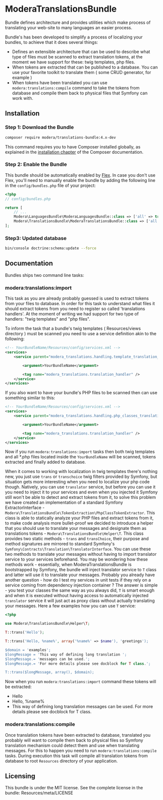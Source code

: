 # ModeraTranslationsBundle 

Bundle defines architecture and provides utilities which make process of translating your web-site to many languages
an easier process.

Bundle's has been developed to simplify a process of localizing your bundles, to achieve that it does several things:

 * Defines an extensible architecture that can be used to describe what type of files must be scanned to extract
 translation tokens, at the moment we have support for these: twig templates, php files.
 * When tokens are extracted that can be published to a database. You can use your favorite toolkit to translate them
 ( some CRUD generator, for example )
 * When tokens have been translated you can use `modera:translations:compile` command to take the tokens from database
 and compile them back to physical files that Symfony can work with.

## Installation

### Step 1: Download the Bundle

``` bash
composer require modera/translations-bundle:4.x-dev
```

This command requires you to have Composer installed globally, as explained
in the [installation chapter](https://getcomposer.org/doc/00-intro.md) of the Composer documentation.

### Step 2: Enable the Bundle

This bundle should be automatically enabled by [Flex](https://symfony.com/doc/current/setup/flex.html).
In case you don't use Flex, you'll need to manually enable the bundle by
adding the following line in the `config/bundles.php` file of your project:

``` php
<?php
// config/bundles.php

return [
    // ...
    Modera\LanguagesBundle\ModeraLanguagesBundle::class => ['all' => true], // if you still don't have it
    Modera\TranslationsBundle\ModeraTranslationsBundle::class => ['all' => true],
];
```

### Step3: Updated database

``` bash
bin/console doctrine:schema:update --force
```

## Documentation

Bundles ships two command line tasks:

### modera:translations:import

This task as you are already probably guessed is used to extract tokens from your files to database. In order
for this task to understand what files it should extract tokens from you need to register so called 'translations
handlers'. At the moment of writing we had support for two type of handlers: "twig templates" and "php files".

To inform the task that a bundle's twig templates ( Resources/views directory ) must be scanned you need to use a
service definition akin to the following:

``` xml
<!-- YourBundleName/Resources/config/services.xml -->
<services>
    <service parent="modera_translations.handling.template_translation_handler">

        <argument>YourBundleName</argument>

        <tag name="modera_translations.translation_handler" />
    </service>
</services>
```

If you also want to have your bundle's PHP files to be scanned then can use something similar to this:

``` xml
<!-- YourBundleName/Resources/config/services.xml -->
<services>
    <service parent="modera_translations.handling.php_classes_translation_handler">

        <argument>YourBundleName</argument>

        <tag name="modera_translations.translation_handler" />
    </service>
</services>
```

Now if you run `modera:translations:import` tasks then both twig templates and all *.php files located inside the
`YourBundleName` will be scanned, tokens extracted and finally added to database.

When it comes to working with localization in twig templates there's nothing new, you just use `trans` or `transchoice`
twig filters provided by Symfony, but situation gets more interesting when you need to localize your php code though.
Natively, you can use `translator` service, but before you can use it you need to inject it to your services and even
when you injected it Symfony still won't be able to detect and extract tokens from it, to solve this problem we have
created an implementation of a standard Symfony ExtractorInterface -
`Modera\TranslationsBundle\TokenExtraction\PhpClassTokenExtractor`. This class is able to statically analyze your PHP
files and extract tokens from it, to make code analysis more bullet-proof we decided to introduce a helper that
you should use to translate your messages and designate them as translations tokens - `Modera\TranslationsBundle\Helper\T`.
This class provides two static methods - `trans` and `transChoice`, their purpose and method signatures are mirrored
to standard Symfony's `Symfony\Contracts\Translation\TranslatorInterface`. You can use these two methods to translate
your messages without having to import translator service to your services beforehand. You may be wondering how
these methods work - essentially, when ModeraTranslationsBundle is bootstrapped by Symfony, the bundle will inject
translator service to `T` class and latter will use it to translate your messages. Probably you already have another
question - how do I test my services in unit tests if they rely on a service coming from dependency injection container ?
The answer is simple - you test your classes the same way as you always did, `T` is smart enough and when it is executed
without having access to automatically injected `translator` service it will just act as proxy class without actually
translating your messages. Here a few examples how you can use `T` service:

``` php
<?php

use Modera\TranslationsBundle\Helper\T;

T::trans('Hello');

T::trans('Hello, %name%', array('%name%' => $name'), 'greetings');

$domain = 'examples';
$longMessage = 'This way of defining long translation ';
$longMessage.= 'messages can be used.';
$longMessage.= 'For more details please see docblock for T class.';

T::trans($longMessage, array(), $domain);
```

Now when you run `modera:translations:import` command these tokens will be extracted:

 * Hello
 * Hello, %name%
 * This way of defining long translation messages can be used. For more details please see docblock for T class.

### modera:translations:compile

Once translation tokens have been extracted to database, translated you probably will want to compile them back
to physical files so Symfony translation mechanism could detect them and use when translating messages. For this
to happen you need to run `modera:translations:compile` tasks. During execution this task will compile all translation
tokens from database to root `Resources` directory of your application.

## Licensing

This bundle is under the MIT license. See the complete license in the bundle:
Resources/meta/LICENSE

